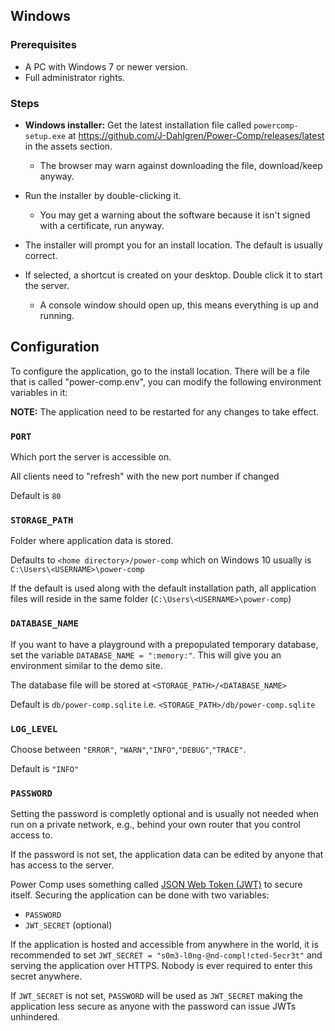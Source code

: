 ## Windows

### Prerequisites

- A PC with Windows 7 or newer version.
- Full administrator rights.

### Steps

- **Windows installer:** Get the latest installation file called `powercomp-setup.exe` at https://github.com/J-Dahlgren/Power-Comp/releases/latest in the assets section.

  - The browser may warn against downloading the file, download/keep anyway.

- Run the installer by double-clicking it.

  - You may get a warning about the software because it isn't signed with a certificate, run anyway.

- The installer will prompt you for an install location. The default is usually correct.

- If selected, a shortcut is created on your desktop. Double click it to start the server.
  - A console window should open up, this means everything is up and running.

## Configuration

To configure the application, go to the install location.
There will be a file that is called "power-comp.env", you can modify the following environment variables in it:

**NOTE:** The application need to be restarted for any changes to take effect.

### `PORT`

Which port the server is accessible on.

All clients need to "refresh" with the new port number if changed

Default is `80`

### `STORAGE_PATH`

Folder where application data is stored.

Defaults to `<home directory>/power-comp` which on Windows 10 usually is `C:\Users\<USERNAME>\power-comp`

If the default is used along with the default installation path, all application files will reside in the same folder (`C:\Users\<USERNAME>\power-comp`)

### `DATABASE_NAME`

If you want to have a playground with a prepopulated temporary database, set the variable `DATABASE_NAME = ":memory:"`. This will give you an environment similar to the demo site.

The database file will be stored at `<STORAGE_PATH>/<DATABASE_NAME>`

Default is `db/power-comp.sqlite` i.e. `<STORAGE_PATH>/db/power-comp.sqlite`

### `LOG_LEVEL`

Choose between `"ERROR"`, `"WARN"`,`"INFO"`,`"DEBUG"`,`"TRACE"`.

Default is `"INFO"`

### `PASSWORD`

Setting the password is completly optional and is usually not needed when run on a private network, e.g., behind your own router that you control access to.

If the password is not set, the application data can be edited by anyone that has access to the server.

Power Comp uses something called [JSON Web Token (JWT)](https://jwt.io/introduction) to secure itself.
Securing the application can be done with two variables:

- `PASSWORD`
- `JWT_SECRET` (optional)

If the application is hosted and accessible from anywhere in the world, it is recommended to set
`JWT_SECRET = "s0m3-l0ng-@nd-compl!cted-5ecr3t"` and serving the application over HTTPS. Nobody is ever required to enter this secret anywhere.

If `JWT_SECRET` is not set, `PASSWORD` will be used as `JWT_SECRET` making the application less secure as anyone with the password can issue JWTs unhindered.
